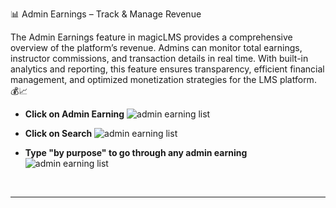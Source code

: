
📊 Admin Earnings – Track & Manage Revenue

The Admin Earnings feature in magicLMS provides a comprehensive overview of the platform’s revenue. Admins can monitor total earnings, instructor commissions, and transaction details in real time. With built-in analytics and reporting, this feature ensures transparency, efficient financial management, and optimized monetization strategies for the LMS platform. 💰📈

- **Click on Admin Earning**
![admin earning list](https://cdn.imjol.com/MagicLMS/Docs/admin%20earning/Step1.png)


- **Click on Search**
![admin earning list](https://cdn.imjol.com/MagicLMS/Docs/admin%20earning/Step2.png)


- **Type "by purpose" to go through any admin earning**
![admin earning list](https://cdn.imjol.com/MagicLMS/Docs/admin%20earning/Step3.png)

<br/>

***
